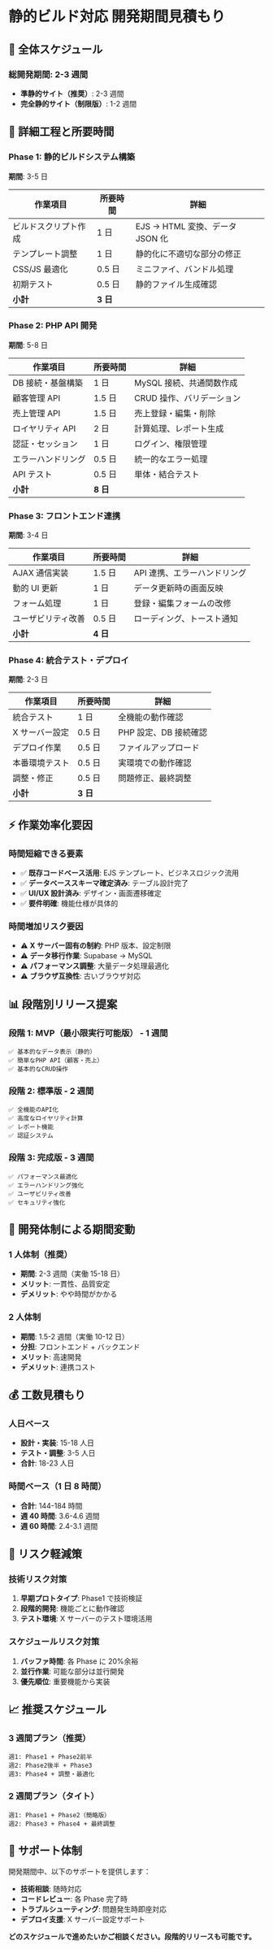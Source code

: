# 静的ビルド対応 開発期間見積もり

## 📅 全体スケジュール

### **総開発期間: 2-3 週間**

- **準静的サイト（推奨）**: 2-3 週間
- **完全静的サイト（制限版）**: 1-2 週間

## 🔧 詳細工程と所要時間

### **Phase 1: 静的ビルドシステム構築**

**期間**: 3-5 日

| 作業項目             | 所要時間 | 詳細                            |
| -------------------- | -------- | ------------------------------- |
| ビルドスクリプト作成 | 1 日     | EJS → HTML 変換、データ JSON 化 |
| テンプレート調整     | 1 日     | 静的化に不適切な部分の修正      |
| CSS/JS 最適化        | 0.5 日   | ミニファイ、バンドル処理        |
| 初期テスト           | 0.5 日   | 静的ファイル生成確認            |
| **小計**             | **3 日** |                                 |

### **Phase 2: PHP API 開発**

**期間**: 5-8 日

| 作業項目           | 所要時間 | 詳細                      |
| ------------------ | -------- | ------------------------- |
| DB 接続・基盤構築  | 1 日     | MySQL 接続、共通関数作成  |
| 顧客管理 API       | 1.5 日   | CRUD 操作、バリデーション |
| 売上管理 API       | 1.5 日   | 売上登録・編集・削除      |
| ロイヤリティ API   | 2 日     | 計算処理、レポート生成    |
| 認証・セッション   | 1 日     | ログイン、権限管理        |
| エラーハンドリング | 0.5 日   | 統一的なエラー処理        |
| API テスト         | 0.5 日   | 単体・結合テスト          |
| **小計**           | **8 日** |                           |

### **Phase 3: フロントエンド連携**

**期間**: 3-4 日

| 作業項目           | 所要時間 | 詳細                         |
| ------------------ | -------- | ---------------------------- |
| AJAX 通信実装      | 1.5 日   | API 連携、エラーハンドリング |
| 動的 UI 更新       | 1 日     | データ更新時の画面反映       |
| フォーム処理       | 1 日     | 登録・編集フォームの改修     |
| ユーザビリティ改善 | 0.5 日   | ローディング、トースト通知   |
| **小計**           | **4 日** |                              |

### **Phase 4: 統合テスト・デプロイ**

**期間**: 2-3 日

| 作業項目       | 所要時間 | 詳細                  |
| -------------- | -------- | --------------------- |
| 統合テスト     | 1 日     | 全機能の動作確認      |
| X サーバー設定 | 0.5 日   | PHP 設定、DB 接続確認 |
| デプロイ作業   | 0.5 日   | ファイルアップロード  |
| 本番環境テスト | 0.5 日   | 実環境での動作確認    |
| 調整・修正     | 0.5 日   | 問題修正、最終調整    |
| **小計**       | **3 日** |                       |

## ⚡ 作業効率化要因

### **時間短縮できる要素**

- ✅ **既存コードベース活用**: EJS テンプレート、ビジネスロジック流用
- ✅ **データベーススキーマ確定済み**: テーブル設計完了
- ✅ **UI/UX 設計済み**: デザイン・画面遷移確定
- ✅ **要件明確**: 機能仕様が具体的

### **時間増加リスク要因**

- ⚠️ **X サーバー固有の制約**: PHP 版本、設定制限
- ⚠️ **データ移行作業**: Supabase → MySQL
- ⚠️ **パフォーマンス調整**: 大量データ処理最適化
- ⚠️ **ブラウザ互換性**: 古いブラウザ対応

## 📊 段階別リリース提案

### **段階 1: MVP（最小限実行可能版）** - 1 週間

```
✅ 基本的なデータ表示（静的）
✅ 簡単なPHP API（顧客・売上）
✅ 基本的なCRUD操作
```

### **段階 2: 標準版** - 2 週間

```
✅ 全機能のAPI化
✅ 高度なロイヤリティ計算
✅ レポート機能
✅ 認証システム
```

### **段階 3: 完成版** - 3 週間

```
✅ パフォーマンス最適化
✅ エラーハンドリング強化
✅ ユーザビリティ改善
✅ セキュリティ強化
```

## 🚀 開発体制による期間変動

### **1 人体制（推奨）**

- **期間**: 2-3 週間（実働 15-18 日）
- **メリット**: 一貫性、品質安定
- **デメリット**: やや時間がかかる

### **2 人体制**

- **期間**: 1.5-2 週間（実働 10-12 日）
- **分担**: フロントエンド + バックエンド
- **メリット**: 高速開発
- **デメリット**: 連携コスト

## 💰 工数見積もり

### **人日ベース**

- **設計・実装**: 15-18 人日
- **テスト・調整**: 3-5 人日
- **合計**: 18-23 人日

### **時間ベース（1 日 8 時間）**

- **合計**: 144-184 時間
- **週 40 時間**: 3.6-4.6 週間
- **週 60 時間**: 2.4-3.1 週間

## 🎯 リスク軽減策

### **技術リスク対策**

1. **早期プロトタイプ**: Phase1 で技術検証
2. **段階的開発**: 機能ごとに動作確認
3. **テスト環境**: X サーバーのテスト環境活用

### **スケジュールリスク対策**

1. **バッファ時間**: 各 Phase に 20%余裕
2. **並行作業**: 可能な部分は並行開発
3. **優先順位**: 重要機能から実装

## 📈 推奨スケジュール

### **3 週間プラン（推奨）**

```
週1: Phase1 + Phase2前半
週2: Phase2後半 + Phase3
週3: Phase4 + 調整・最適化
```

### **2 週間プラン（タイト）**

```
週1: Phase1 + Phase2（簡略版）
週2: Phase3 + Phase4 + 最終調整
```

## 🤝 サポート体制

開発期間中、以下のサポートを提供します：

- **技術相談**: 随時対応
- **コードレビュー**: 各 Phase 完了時
- **トラブルシューティング**: 問題発生時即座対応
- **デプロイ支援**: X サーバー設定サポート

**どのスケジュールで進めたいかご相談ください。段階的リリースも可能です。**
